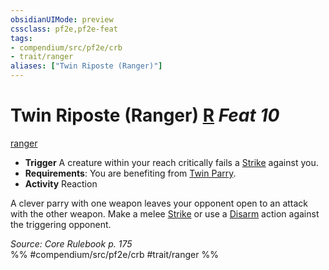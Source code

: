 ```yaml
---
obsidianUIMode: preview
cssclass: pf2e,pf2e-feat
tags:
- compendium/src/pf2e/crb
- trait/ranger
aliases: ["Twin Riposte (Ranger)"]
---
```

# Twin Riposte (Ranger)  [R](rules/core-rulebook/chapter-9-playing-the-game.md#Actions "Reaction") *Feat 10*  
[ranger](rules/traits/ranger.md "Ranger Class Trait")  

- **Trigger** A creature within your reach critically fails a [Strike](rules/actions/strike.md) against you.
- **Requirements**: You are benefiting from [Twin Parry](compendium/feats/twin-parry-fighter.md).
- **Activity** Reaction

A clever parry with one weapon leaves your opponent open to an attack with the other weapon. Make a melee [Strike](rules/actions/strike.md) or use a [Disarm](rules/actions/disarm.md) action against the triggering opponent.

*Source: Core Rulebook p. 175*  
%% #compendium/src/pf2e/crb #trait/ranger %%